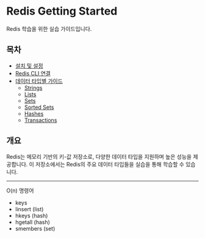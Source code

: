 # Redis Getting Started

Redis 학습을 위한 실습 가이드입니다.

## 목차

- [설치 및 설정](docs/installation.md)
- [Redis CLI 연결](docs/connection.md)
- [데이터 타입별 가이드](docs/data-types/)
  - [Strings](docs/data-types/strings.md)
  - [Lists](docs/data-types/lists.md)
  - [Sets](docs/data-types/sets.md)
  - [Sorted Sets](docs/data-types/sorted-sets.md)
  - [Hashes](docs/data-types/hashes.md)
  - [Transactions](docs/data-types/transactions.md)

## 개요

Redis는 메모리 기반의 키-값 저장소로, 다양한 데이터 타입을 지원하며 높은 성능을 제공합니다. 이 저장소에서는 Redis의 주요 데이터 타입들을 실습을 통해 학습할 수 있습니다.

------

O(n) 명령어

* keys
* linsert (list)
* hkeys (hash)
* hgetall (hash)
* smembers (set)
